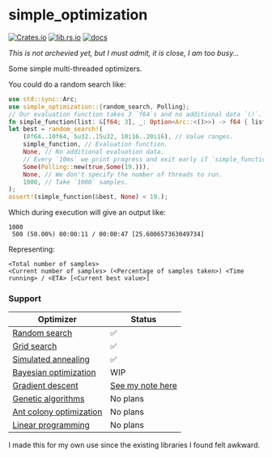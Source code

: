 # simple_optimization

[![Crates.io](https://img.shields.io/crates/v/simple_optimization)](https://crates.io/crates/simple_optimization)
[![lib.rs.io](https://img.shields.io/crates/v/simple_optimization?color=blue&label=lib.rs)](https://lib.rs/crates/simple_optimization)
[![docs](https://img.shields.io/crates/v/simple_optimization?color=yellow&label=docs)](https://docs.rs/simple_optimization)

*This is not archevied yet, but I must admit, it is close, I am too busy...*

Some simple multi-threaded optimizers.

You could do a random search like:
```rust
use std::sync::Arc;
use simple_optimization::{random_search, Polling};
// Our evaluation function takes 3 `f64`s and no additional data `()`.
fn simple_function(list: &[f64; 3], _: Option<Arc::<()>>) -> f64 { list.iter().sum() }
let best = random_search!(
    (0f64..10f64, 5u32..15u32, 10i16..20i16), // Value ranges.
    simple_function, // Evaluation function.
    None, // No additional evaluation data.
    // Every `10ms` we print progress and exit early if `simple_function` return a value less than `19.`.
    Some(Polling::new(true,Some(19.))),
    None, // We don't specify the number of threads to run.
    1000, // Take `1000` samples.
);
assert!(simple_function(&best, None) < 19.);
```
Which during execution will give an output like:
```
1000
 500 (50.00%) 00:00:11 / 00:00:47 [25.600657363049734]
```
Representing:
```
<Total number of samples>
<Current number of samples> (<Percentage of samples taken>) <Time running> / <ETA> [<Current best value>]
```


### Support

Optimizer | Status
---|---
[Random search](https://en.wikipedia.org/wiki/Random_search)|✅
[Grid search](https://en.wikipedia.org/wiki/Hyperparameter_optimization#Grid_search)|✅
[Simulated annealing](https://en.wikipedia.org/wiki/Simulated_annealing)|✅
[Bayesian optimization](https://en.wikipedia.org/wiki/Bayesian_optimization)|WIP
[Gradient descent](https://en.wikipedia.org/wiki/Gradient_descent)| [See my note here](https://github.com/JonathanWoollett-Light/cogent/blob/master/README.md#a-note)
[Genetic algorithms](https://en.wikipedia.org/wiki/Genetic_algorithm)| No plans
[Ant colony optimization](https://en.wikipedia.org/wiki/Ant_colony_optimization_algorithms)| No plans
[Linear programming](https://en.wikipedia.org/wiki/Linear_programming)| No plans

I made this for my own use since the existing libraries I found felt awkward.
